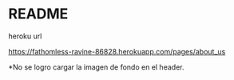 # README

heroku url 

https://fathomless-ravine-86828.herokuapp.com/pages/about_us

*No se logro cargar la imagen de fondo en el header.
